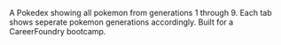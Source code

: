 A Pokedex showing all pokemon from generations 1 through 9. Each tab shows seperate pokemon generations accordingly. Built for a CareerFoundry bootcamp.